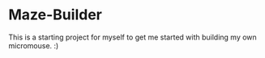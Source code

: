# Maze-Builder
This is a starting project for myself to get me started with building my own micromouse. :)
